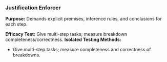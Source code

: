 ### Justification Enforcer

**Purpose:** Demands explicit premises, inference rules, and conclusions for each step.

**Efficacy Test:** Give multi-step tasks; measure breakdown completeness/correctness.
**Isolated Testing Methods:**
- Give multi-step tasks; measure completeness and correctness of breakdowns.
